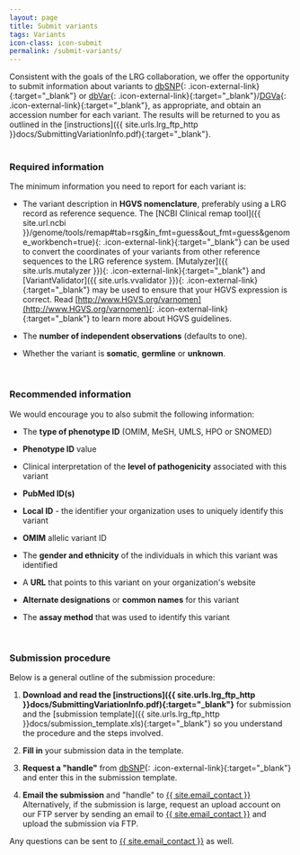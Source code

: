 ```yaml
---
layout: page
title: Submit variants
tags: Variants
icon-class: icon-submit
permalink: /submit-variants/
---
```


Consistent with the goals of the LRG collaboration, we offer the opportunity to submit information about variants to [dbSNP](http://www.ncbi.nlm.nih.gov/projects/SNP/){: .icon-external-link}{:target="_blank"} or [dbVar](http://www.ncbi.nlm.nih.gov/dbvar){: .icon-external-link}{:target="_blank"}/[DGVa](http://www.ebi.ac.uk/dgva/){: .icon-external-link}{:target="_blank"}, as appropriate, and obtain an accession number for each variant. The results will be returned to you as outlined in the [instructions]({{ site.urls.lrg_ftp_http }}docs/SubmittingVariationInfo.pdf){:target="_blank"}.  
<br />


### Required information

The minimum information you need to report for each variant is:

* The variant description in **HGVS nomenclature**, preferably using a LRG record as reference sequence. The [NCBI Clinical remap tool]({{ site.url.ncbi }}/genome/tools/remap#tab=rsg&in_fmt=guess&out_fmt=guess&genome_workbench=true){: .icon-external-link}{:target="_blank"} can be used to convert the coordinates of your variants from other reference sequences to the LRG reference system. [Mutalyzer]({{ site.urls.mutalyzer }}){: .icon-external-link}{:target="_blank"} and [VariantValidator]({{ site.urls.vvalidator }}){: .icon-external-link}{:target="_blank"} may be used to ensure that your HGVS expression is correct. Read [http://www.HGVS.org/varnomen](http://www.HGVS.org/varnomen){: .icon-external-link}{:target="_blank"} to learn more about HGVS guidelines. 

* The **number of independent observations** (defaults to one).  

* Whether the variant is **somatic**, **germline** or **unknown**.

<br />


### Recommended information

We would encourage you to also submit the following information:

* The **type of phenotype ID** (OMIM, MeSH, UMLS, HPO or SNOMED)  

* **Phenotype ID** value  

* Clinical interpretation of the **level of pathogenicity** associated with this variant  

* **PubMed ID(s)**  

* **Local ID** - the identifier your organization uses to uniquely identify this variant  

* **OMIM** allelic variant ID  

* The **gender and ethnicity** of the individuals in which this variant was identified  

* A **URL** that points to this variant on your organization's website  

* **Alternate designations** or **common names** for this variant  

* The **assay method** that was used to identify this variant  

<br />

### Submission procedure

Below is a general outline of the submission procedure: 

1. **Download and read the [instructions]({{ site.urls.lrg_ftp_http }}docs/SubmittingVariationInfo.pdf){:target="_blank"}** for submission and the [submission template]({{ site.urls.lrg_ftp_http }}docs/submission_template.xls){:target="_blank"} so you understand the procedure and the steps involved.  

2. **Fill in** your submission data in the template.  

3. **Request a "handle"** from [dbSNP](http://www.ncbi.nlm.nih.gov/projects/SNP/handle){: .icon-external-link}{:target="_blank"} and enter this in the submission template.  

4. **Email the submission** and "handle" to <a class="bold_font" href="mailto:{{ site.email_contact }}">{{ site.email_contact }}</a>  
   Alternatively, if the submission is large, request an upload account on our FTP server by sending an email to <a class="bold_font" href="mailto:{{ site.email_contact }}">{{ site.email_contact }}</a> and upload the submission via FTP.


Any questions can be sent to <a class="bold_font" href="mailto:{{ site.email_contact }}">{{ site.email_contact }}</a> as well.

